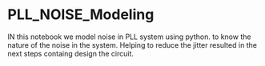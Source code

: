 # PLL_NOISE_Modeling
IN this notebook we model noise in PLL system using python. to know the nature of the noise in the system.
Helping to reduce the jitter resulted in the next steps containg design the circuit.
